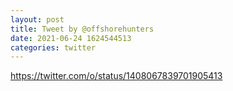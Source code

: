 ```yaml
--- 
layout: post 
title: Tweet by @offshorehunters 
date: 2021-06-24 1624544513 
categories: twitter 
--- 
```

https://twitter.com/o/status/1408067839701905413